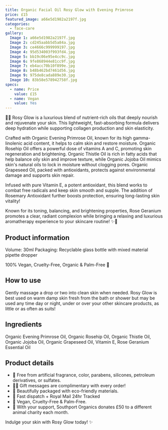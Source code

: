 ```yaml
---
title: Organic Facial Oil Rosy Glow with Evening Primrose
price: £15
featured_image: a66e5d1982a2197f.jpg
categories:
  - face-care
gallery:
  Image 1: a66e5d1982a2197f.jpg
  Image 2: cd245aabb5d5a84a.jpg
  Image 3: ce4666c999999197.jpg
  Image 4: 95d534003f993fd4.jpg
  Image 5: bb19c06e95e4cc9c.jpg
  Image 6: 9fe868944e81cc9f.jpg
  Image 7: eb4acc70b10f899e.jpg
  Image 8: b48b462bd7461d56.jpg
  Image 9: 975de8cada889e30.jpg
  Image 10: 83b58e578942758f.jpg
specs:
  - name: Price
    value: £15
  - name: Vegan
    value: Yes
---
```


🌹✨ Rosy Glow is a luxurious blend of nutrient-rich oils that deeply nourish and rejuvenate your skin. This lightweight, fast-absorbing formula delivers deep hydration while supporting collagen production and skin elasticity.

Crafted with Organic Evening Primrose Oil, known for its high gamma-linolenic acid content, it helps to calm skin and restore moisture. Organic Rosehip Oil offers a powerful dose of vitamins A and C, promoting skin regeneration and brightening. Organic Thistle Oil is rich in fatty acids that help balance oily skin and improve texture, while Organic Jojoba Oil mimics skin's natural oils to lock in moisture without clogging pores. Organic Grapeseed Oil, packed with antioxidants, protects against environmental damage and supports skin repair.

Infused with pure Vitamin E, a potent antioxidant, this blend works to combat free radicals and keep skin smooth and supple. The addition of Rosemary Antioxidant further boosts protection, ensuring long-lasting skin vitality!

Known for its toning, balancing, and brightening properties, Rose Geranium promotes a clear, radiant complexion while bringing a relaxing and luxurious aromatherapy experience to your skincare routine! ✨🌹

## Product information

Volume: 30ml
Packaging: Recyclable glass bottle with mixed material pipette dropper

100% Vegan, Cruelty-Free, Organic & Palm-Free 🐰

## How to use

Gently massage a drop or two into clean skin when needed. Rosy Glow is best used on warm damp skin fresh from the bath or shower but may be used any time day or night, under or over your other skincare products, as little or as often as suits!

## Ingredients

Organic Evening Primrose Oil, Organic Rosehip Oil, Organic Thistle Oil, Organic Jojoba Oil, Organic Grapeseed Oil, Vitamin E, Rose Geranium Essential Oil

## Product details

- 🍊 Free from artificial fragrance, color, parabens, silicones, petroleum derivatives, or sulfates.
- ✍🏼 Gift messages are complimentary with every order!
- 🌿 Beautifully packaged with eco-friendly materials.
- 📮 Fast dispatch + Royal Mail 24hr Tracked
- 🐰 Vegan, Cruelty-Free & Palm-Free.
- 🐾 With your support, Southport Organics donates £50 to a different animal charity each month.

Indulge your skin with Rosy Glow today! ✨

